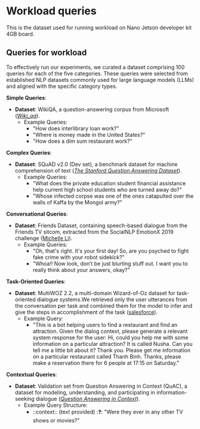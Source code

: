 # Workload queries
This is the dataset used for running workload on Nano Jetson developer kit 4GB board.

## Queries for workload

To effectively run our experiments, we curated a dataset comprising 100 queries for each of the five categories. These queries were selected from established NLP datasets commonly used for large language models (LLMs) and aligned with the specific category types.

**Simple Queries**:

- **Dataset**: WikiQA, a question-answering corpus from Microsoft ([*Wiki_qa*](https://huggingface.co/datasets/microsoft/wiki_qa)).
    - Example Queries:
        - "How does interlibrary loan work?"
        - "Where is money made in the United States?"
        - "How does a dim sum restaurant work?"

**Complex Queries**:

- **Dataset**: SQuAD v2.0 (Dev set), a benchmark dataset for machine comprehension of text ([*The Stanford Question Answering Dataset*](https://rajpurkar.github.io/SQuAD-explorer/)).
    - Example Queries:
        - "What does the private education student financial assistance help current high school students who are turned away do?"
        - "Whose infected corpse was one of the ones catapulted over the walls of Kaffa by the Mongol army?"

**Conversational Queries**:

- **Dataset**: Friends Dataset, containing speech-based dialogue from the Friends TV sitcom, extracted from the SocialNLP EmotionX 2019 challenge ([Michelle Li](https://huggingface.co/datasets/michellejieli/friends_dataset)).
    - Example Queries:
        - "Oh, that's right. It's your first day! So, are you psyched to fight fake crime with your robot sidekick?"
        - "Whoa!! Now look, don’t be just blurting stuff out. I want you to really think about your answers, okay?"

**Task-Oriented Queries**:

- **Dataset**: MultiWOZ 2.2, a multi-domain Wizard-of-Oz dataset for task-oriented dialogue systems.We retrieved only the user utterances from the conversation per task and combined them for the model to infer and give the steps in accomplishment of the task ([salesforce](https://github.com/salesforce/DialogStudio/tree/main/task-oriented-dialogues/MULTIWOZ2_2)).
    - Example Query:
        - "This is a bot helping users to find a restaurant and find an attraction. Given the dialog context, please generate a relevant system response for the user: <USER> Hi, could you help me with some information on a particular attraction? <USER> It is called Nusha. Can you tell me a little bit about it? <USER> Thank you. Please get me information on a particular restaurant called Thanh Binh. <USER> Thanks, please make a reservation there for 6 people at 17:15 on Saturday."

**Contextual Queries**:

- **Dataset**: Validation set from Question Answering in Context (QuAC), a dataset for modeling, understanding, and participating in information-seeking dialogue ([*Question Answering in Context*](https://quac.ai/)).
    - Example Query Structure:
        - ::context:: (text provided) ::question:: "Were they ever in any other TV shows or movies?"